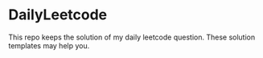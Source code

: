 # DailyLeetcode
This repo keeps the solution of my daily leetcode question. These solution templates may help you.
